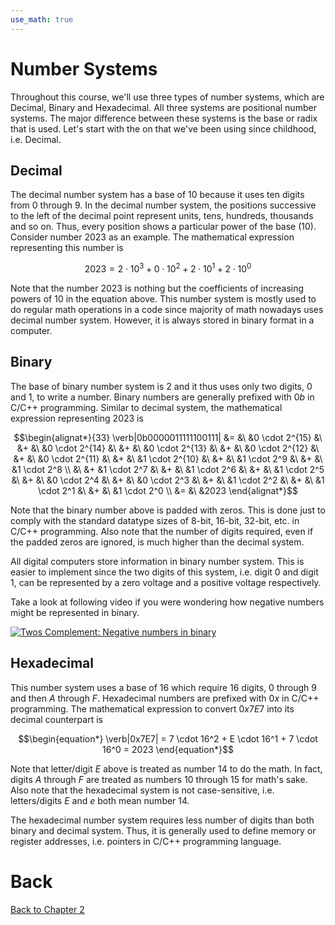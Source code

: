 ```yaml
---
use_math: true
---
```



# Number Systems
Throughout this course, we'll use three types of number systems, which are Decimal, Binary and Hexadecimal. All three systems are positional number systems. The major difference between these systems is the base or radix that is used. Let's start with the on that we've been using since childhood, i.e. Decimal.

## Decimal
The decimal number system has a base of 10 because it uses ten digits from 0 through 9. In the decimal number system, the positions successive to the left of the decimal point represent units, tens, hundreds, thousands and so on. Thus, every position shows a particular power of the base $(10)$. Consider number $2023$ as an example. The mathematical expression representing this number is 

$$\begin{equation*}
2023 = 2 \cdot 10^{3} + 0 \cdot 10^{2} + 2 \cdot 10^{1} + 2 \cdot 10^{0}
\end{equation*}$$

Note that the number $2023$ is nothing but the coefficients of increasing powers of $10$ in the equation above.
This number system is mostly used to do regular math operations in a code since majority of math nowadays uses decimal number system. However, it is always stored in binary format in a computer.

## Binary
The base of binary number system is 2 and it thus uses only two digits, 0 and 1, to write a number. Binary numbers are generally prefixed with $0b$ in C/C++ programming. Similar to decimal system, the mathematical expression representing $2023$ is

$$\begin{alignat*}{33}
\verb|0b0000011111100111| &= &\ &0 \cdot 2^{15} &\ &+ &\ &0 \cdot 2^{14} &\ &+ &\ &0 \cdot 2^{13} &\ &+ &\ &0 \cdot 2^{12} &\ &+ &\ &0 \cdot 2^{11} &\ &+ &\ &1 \cdot 2^{10} &\ &+ &\ &1 \cdot 2^9 &\ &+ &\ &1 \cdot 2^8 \\
                          &\ &+ &1 \cdot 2^7 &\ &+ &\ &1 \cdot 2^6 &\ &+ &\ &1 \cdot 2^5 &\ &+ &\ &0 \cdot 2^4 &\ &+ &\ &0 \cdot 2^3 &\ &+ &\ &1 \cdot 2^2 &\ &+ &\ &1 \cdot 2^1 &\ &+ &\ &1 \cdot 2^0 \\
                          &= &\ &2023
\end{alignat*}$$

Note that the binary number above is padded with zeros. This is done just to comply with the standard datatype sizes of 8-bit, 16-bit, 32-bit, etc. in C/C++ programming. Also note that the number of digits required, even if the padded zeros are ignored, is much higher than the decimal system.

All digital computers store information in binary number system. This is easier to implement since the two digits of this system, i.e. digit $0$ and digit $1$, can be represented by a zero voltage and a positive voltage respectively.

Take a look at following video if you were wondering how negative numbers might be represented in binary.

[![Twos Complement: Negative numbers in binary](https://img.youtube.com/vi/4qH4unVtJkE/0.jpg)](https://www.youtube.com/embed/4qH4unVtJkE)

## Hexadecimal
This number system uses a base of $16$ which require $16$ digits, $0$ through $9$ and then $A$ through $F$. Hexadecimal numbers are prefixed with $0x$ in C/C++ programming. The mathematical expression to convert $0x7E7$ into its decimal counterpart is

$$\begin{equation*}
\verb|0x7E7| = 7 \cdot 16^2 + E \cdot 16^1 + 7 \cdot 16^0 = 2023
\end{equation*}$$

Note that letter/digit $E$ above is treated as number $14$ to do the math. In fact, digits $A$ through $F$ are treated as numbers $10$ through $15$ for math's sake. Also note that the hexadecimal system is not case-sensitive, i.e. letters/digits $E$ and $e$ both mean number $14$.

The hexadecimal number system requires less number of digits than both binary and decimal system. Thus, it is generally used to define memory or register addresses, i.e. pointers in C/C++ programming language.

# Back

[Back to Chapter 2](../preliminaries.md)
